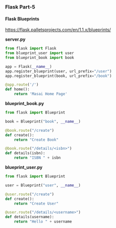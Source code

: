 ### Flask Part-5

#### Flask Blueprints

https://flask.palletsprojects.com/en/1.1.x/blueprints/

**server.py**

```python
from flask import Flask
from blueprint_user import user
from blueprint_book import book

app = Flask(__name__)
app.register_blueprint(user, url_prefix="/user")
app.register_blueprint(book, url_prefix="/book")

@app.route('/')
def home():
    return 'Masai Home Page'
```

**blueprint_book.py**

```python
from flask import Blueprint

book = Blueprint("book", __name__)

@book.route("/create")
def create():
    return "Create Book"

@book.route("/details/<isbn>")
def details(isbn):
    return "ISBN " + isbn
```

**blueprint_user.py**

```python
from flask import Blueprint

user = Blueprint("user", __name__)

@user.route("/create")
def create():
    return "Create User"

@user.route("/details/<username>")
def details(username):
    return "Hello " + username

```